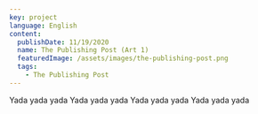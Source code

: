 ```yaml
---
key: project
language: English
content:
  publishDate: 11/19/2020
  name: The Publishing Post (Art 1)
  featuredImage: /assets/images/the-publishing-post.png
  tags:
    - The Publishing Post
---
```

Yada yada yada Yada yada yada Yada yada yada Yada yada yada